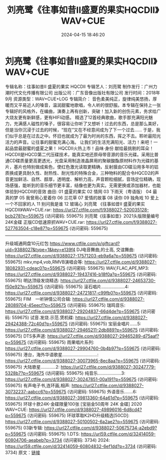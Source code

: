 ﻿---
title: 刘亮鹭《往事如昔II盛夏的果实HQCDII》WAV+CUE
date: 2024-04-15 18:46:20
categories: WAV车载音乐、镜像
tags: 华语中文
---
# 刘亮鹭《往事如昔II盛夏的果实HQCDII》WAV+CUE

专辑名称：往事如昔II 盛夏的果实 HQCDII
专辑艺人：刘亮鹭
制作发行：广州力潮时代文化传播有限公司
出版公司：广东音像出版社有限公司
发行时间：2018年9月
资源类型：WAV+CUE+LOG
专辑简介：
音色柔美纯正，旋律纯美悠扬，厚暖而又平易近人的嗓音，温润甜蜜地歌唱，令人听的很舒服。本专辑在保持上一张专辑好的风格外，在编曲，演奏上再有创新，突破！加入新的创伤元素，务求给广大烧友更有新鲜感，更有HIFI动感。
精选了12首经典歌曲，歌手那充满阳光魅力，充满感人磁性的嗓子，很容易让你听了又想听！过去的东西，总是那么美好，但是当你沉浸于过去的时候，“现在”又在不经意间成为了下一个过去……
于是，我们似乎总是在过去之中。怀旧也就成为了最为时尚的东西，挥之不去。聆听最阳光活力的声音。让往事的甜蜜充满心海。
让我们的生活充满阳光、活力！来吧！一起品尝最甜蜜的盛夏之果！
HQCDII火热上市！品味·身份 献给最挑剔的耳朵！
HQCDII是HQCD第二代压碟技术，能真实地还原母带音源的音乐光碟。采用比普通CD碟质量更高更透光，光盘采用制造液晶屏用的聚碳酸酯原材料作为光碟的基片，基片也特别做成紫色，使红色激光读取更精确，反射膜由CD碟沿用多年的铝质换成更具耐久性、耐热性、耐光性的特殊合金，三种物料的配合令HQCD2的声音更加鲜活、自然、醇厚，透明度、解析力高，声音颗粒细腻，音场定位精确，现场感强，能听到的音乐细节更丰富，结像也更为真实。无需更换或添加器材，也能体验到HQCDII的音效
曲目:
01 盛夏的果实
02 情网
03 下雨天（粤语版）
04 最真的梦
05 我曾用心爱着你
06 兰花草
07 爱情的故事
08 读你
09 独角戏
10 爱上一个不回家的人
11 别问我是谁
12 玻璃心
刘亮鹭 《往事如昔II 盛夏的果实 HQCDII》WAV+CUE.rar: https://url27.ctfile.com/f/9388027-520035128-bcb278?p=559675
(访问密码: 559675)
刘亮鹭《往事如昔》2021头版限量编号24K金碟 正版CD低速原抓WAV+CUE.rar: https://url27.ctfile.com/f/9388027-527763504-c18e87?p=559675
(访问密码: 559675)
***********************************************************
升级城通网盘10元红包 https://www.ctfile.com/p/giftcard?uid=9388027&type=1&key=e139f4
DJ电音舞曲,的士高, 交谊舞曲: https://url27.ctfile.com/d/9388027-17571203-eb9a6a?p=559675
(访问密码: 559675)
mkv,mp4,vob,RMVB演唱会等: https://url27.ctfile.com/d/9388027-18082931-cdeac0?p=559675
(访问密码: 559675)
WAV,FLAC,APE,MP3: https://url27.ctfile.com/d/9388027-19437416-b18f0a?p=559675
(访问密码: 559675)
明达顶级发烧精选: https://url27.ctfile.com/d/9388027-24653730-f50e92?p=559675
(访问密码: 559675)
滚石唱片...................4: https://url27.ctfile.com/d/9388027-24721817-c99fb0?p=559675
(访问密码: 559675)
FIM　一听钟情公司合辑: https://url27.ctfile.com/d/9388027-28089704-45eecf?p=559675
(访问密码: 559675)
瑞鸣音乐: https://url27.ctfile.com/d/9388027-29204837-66d4de?p=559675
(访问密码: 559675)
试音.发烧.示范.煲机碟: https://url27.ctfile.com/d/9388027-29424388-72c40d?p=559675
(访问密码: 559675)
宝丽金唱片......5: https://url27.ctfile.com/d/9388027-29465211-2db889?p=559675
(访问密码: 559675)
DTS多声道: https://url27.ctfile.com/d/9388027-29465289-d75aaf?p=559675
(访问密码: 559675)
雨果唱片系列: https://url27.ctfile.com/d/9388027-29904760-0b4b97?p=559675
(访问密码: 559675)
港台，海外华语歌星............................: https://url27.ctfile.com/d/9388027-30073965-8ec8aa?p=559675
(访问密码: 559675)
大陆歌星............2: https://url27.ctfile.com/d/9388027-30247779-5328b7?p=559675
(访问密码: 559675)
纯音乐...................3: https://url27.ctfile.com/d/9388027-30247851-00a191?p=559675
(访问密码: 559675)
有声电子书,连环画,相声: https://url27.ctfile.com/d/9388027-30732237-aabcc6?p=559675
(访问密码: 559675)
外语音乐.......6: https://url27.ctfile.com/d/9388027-39813360-64a61d?p=559675
(访问密码: 559675)
环球十款24K-金碟限量100张 [宝丽金50周年 24K 金碟] 2020 WAV+CUE: https://url27.ctfile.com/d/9388027-49896016-6d8cd4?p=559675
(访问密码: 559675)
环球萃取K2HD升级精选[50CD]: https://url27.ctfile.com/d/9388027-50100502-6a2ae2?p=559675
(访问密码: 559675)
03新专辑: https://url27.ctfile.com/d/9388027-50675734-a2ebd9?p=559675
(访问密码: 559675)
1.DTS: https://url59.ctfile.com/d/32414059-60804706-aeabeb?p=3734
(访问密码: 3734)
2024: https://url59.ctfile.com/d/32414059-60804832-6ef1dd?p=3734
(访问密码: 3734)
原文：[链接](https://blog.sina.com.cn/s/blog_1647c7e7601031563.html)